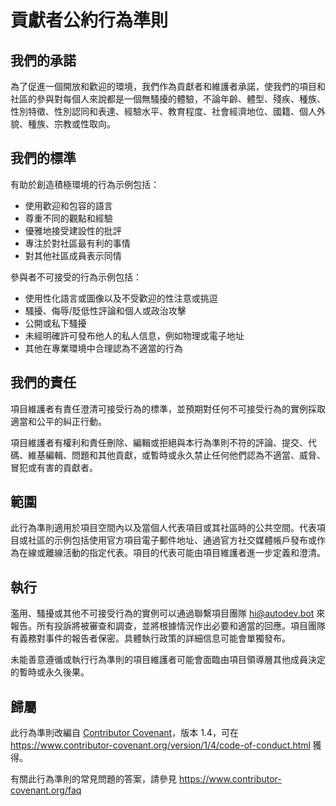 # 貢獻者公約行為準則

## 我們的承諾

為了促進一個開放和歡迎的環境，我們作為貢獻者和維護者承諾，使我們的項目和社區的參與對每個人來說都是一個無騷擾的體驗，不論年齡、體型、殘疾、種族、性別特徵、性別認同和表達、經驗水平、教育程度、社會經濟地位、國籍、個人外貌、種族、宗教或性取向。

## 我們的標準

有助於創造積極環境的行為示例包括：

- 使用歡迎和包容的語言
- 尊重不同的觀點和經驗
- 優雅地接受建設性的批評
- 專注於對社區最有利的事情
- 對其他社區成員表示同情

參與者不可接受的行為示例包括：

- 使用性化語言或圖像以及不受歡迎的性注意或挑逗
- 騷擾、侮辱/貶低性評論和個人或政治攻擊
- 公開或私下騷擾
- 未經明確許可發布他人的私人信息，例如物理或電子地址
- 其他在專業環境中合理認為不適當的行為

## 我們的責任

項目維護者有責任澄清可接受行為的標準，並預期對任何不可接受行為的實例採取適當和公平的糾正行動。

項目維護者有權利和責任刪除、編輯或拒絕與本行為準則不符的評論、提交、代碼、維基編輯、問題和其他貢獻，或暫時或永久禁止任何他們認為不適當、威脅、冒犯或有害的貢獻者。

## 範圍

此行為準則適用於項目空間內以及當個人代表項目或其社區時的公共空間。代表項目或社區的示例包括使用官方項目電子郵件地址、通過官方社交媒體帳戶發布或作為在線或離線活動的指定代表。項目的代表可能由項目維護者進一步定義和澄清。

## 執行

濫用、騷擾或其他不可接受行為的實例可以通過聯繫項目團隊 hi@autodev.bot 來報告。所有投訴將被審查和調查，並將根據情況作出必要和適當的回應。項目團隊有義務對事件的報告者保密。具體執行政策的詳細信息可能會單獨發布。

未能善意遵循或執行行為準則的項目維護者可能會面臨由項目領導層其他成員決定的暫時或永久後果。

## 歸屬

此行為準則改編自 [Contributor Covenant][homepage]，版本 1.4，可在 https://www.contributor-covenant.org/version/1/4/code-of-conduct.html 獲得。

[homepage]: https://www.contributor-covenant.org

有關此行為準則的常見問題的答案，請參見 https://www.contributor-covenant.org/faq
